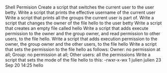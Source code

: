 Shell Permision
Create a script that switches the current user to the user betty.
Write a script that prints the effective username of the current user
Write a script that prints all the groups the current user is part of.
Write a script that changes the owner of the file hello to the user betty
Write a script that creates an empty file called hello
Write a script that adds execute permission to the owner and the group owner, and read permission to other users, to the file hello.
Write a script that adds execution permission to the owner, the group owner and the other users, to the file hello
Write a script that sets the permission to the file hello as follows: Owner: no permission at all; Group: no permission at all; Other users: all the permissions
Write a script that sets the mode of the file hello to this: -rwxr-x-wx 1 julien julien 23 Sep 20 14:25 hello
